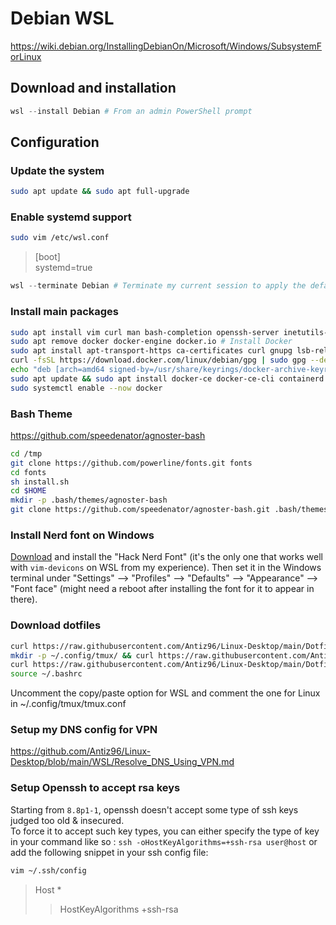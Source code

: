# Debian WSL

<https://wiki.debian.org/InstallingDebianOn/Microsoft/Windows/SubsystemForLinux>

## Download and installation

```PowerShell
wsl --install Debian # From an admin PowerShell prompt
```

## Configuration

### Update the system

```bash
sudo apt update && sudo apt full-upgrade
```

### Enable systemd support

```bash
sudo vim /etc/wsl.conf
```

> [boot]  
> systemd=true

```PowerShell
wsl --terminate Debian # Terminate my current session to apply the default user switch (should be executed from a PowerShell prompt)
```

### Install main packages

```bash
sudo apt install vim curl man bash-completion openssh-server inetutils-tools dnsutils traceroute rsync zip unzip diffutils git tmux plocate htop fastfetch distrobox
sudo apt remove docker docker-engine docker.io # Install Docker
sudo apt install apt-transport-https ca-certificates curl gnupg lsb-release
curl -fsSL https://download.docker.com/linux/debian/gpg | sudo gpg --dearmor -o /usr/share/keyrings/docker-archive-keyring.gpg
echo "deb [arch=amd64 signed-by=/usr/share/keyrings/docker-archive-keyring.gpg] https://download.docker.com/linux/debian $(lsb_release -cs) stable" | sudo tee /etc/apt/sources.list.d/docker.list > /dev/null
sudo apt update && sudo apt install docker-ce docker-ce-cli containerd.io
sudo systemctl enable --now docker
```

### Bash Theme

<https://github.com/speedenator/agnoster-bash>

```bash
cd /tmp
git clone https://github.com/powerline/fonts.git fonts
cd fonts
sh install.sh
cd $HOME
mkdir -p .bash/themes/agnoster-bash
git clone https://github.com/speedenator/agnoster-bash.git .bash/themes/agnoster-bash
```

### Install Nerd font on Windows

[Download](https://www.nerdfonts.com/font-downloads) and install the "Hack Nerd Font" (it's the only one that works well with `vim-devicons` on WSL from my experience). Then set it in the Windows terminal under "Settings" --> "Profiles" --> "Defaults" --> "Appearance" --> "Font face" (might need a reboot after installing the font for it to appear in there).

### Download dotfiles

```bash
curl https://raw.githubusercontent.com/Antiz96/Linux-Desktop/main/Dotfiles/Bashrc/Debian-Ubuntu-WSL -o ~/.bashrc
mkdir -p ~/.config/tmux/ && curl https://raw.githubusercontent.com/Antiz96/Linux-Desktop/main/Dotfiles/General/tmux.conf -o ~/.config/tmux/tmux.conf
curl https://raw.githubusercontent.com/Antiz96/Linux-Desktop/main/Dotfiles/General/vimrc -o ~/.vimrc && mkdir -p ~/.vim/colors && curl https://raw.githubusercontent.com/vv9k/vim-github-dark/master/colors/ghdark.vim -o ~/.vim/colors/ghdark.vim
source ~/.bashrc
```

Uncomment the copy/paste option for WSL and comment the one for Linux in ~/.config/tmux/tmux.conf

### Setup my DNS config for VPN

<https://github.com/Antiz96/Linux-Desktop/blob/main/WSL/Resolve_DNS_Using_VPN.md>

### Setup Openssh to accept rsa keys

Starting from `8.8p1-1`, openssh doesn't accept some type of ssh keys judged too old & insecured.  
To force it to accept such key types, you can either specify the type of key in your command like so : `ssh -oHostKeyAlgorithms=+ssh-rsa user@host` or add the following snippet in your ssh config file:

```bash
vim ~/.ssh/config
```

> Host *  
> >  HostKeyAlgorithms +ssh-rsa

